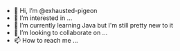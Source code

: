 - 👋 Hi, I’m @exhausted-pigeon
- 👀 I’m interested in ...
- 🌱 I’m currently learning Java but I'm still pretty new to it
- 💞️ I’m looking to collaborate on ...
- 📫 How to reach me ...

<!---
exhausted-pigeon/exhausted-pigeon is a ✨ special ✨ repository because its `README.md` (this file) appears on your GitHub profile.
You can click the Preview link to take a look at your changes.
--->
